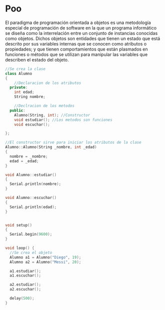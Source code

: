 # Poo
El paradigma de programación orientada a objetos es una metodología especial de programación de software en la que un programa informático se diseña como la interrelación entre un conjunto de instancias conocidas como objetos. Dichos objetos son entidades que tienen un estado que está descrito por sus variables internas que se conocen como atributos o propiedades; y que tienen comportamientos que están plasmados en funciones o métodos que se utilizan para manipular las variables que describen el estado del objeto.


```c++
//Se crea la clase
class Alumno
{
    //Declaracion de los atributos
  private:
    int edad;
    String nombre;

    //Declracion de los metodos
  public:
    Alumno(String, int); //Constructor
    void estudiar(); //Los metodos son funciones
    void escuchar();

};

//El constructor sirve para iniciar los atributos de la clase
Alumno::Alumno(String _nombre, int _edad)
{
  nombre = _nombre;
  edad = _edad;
}

void Alumno::estudiar()
{
  Serial.println(nombre);
}

void Alumno::escuchar()
{
  Serial.println(edad);
}


void setup() 
{
  Serial.begin(9600);
}

void loop() {
  //Se crea el objeto
  Alumno a1 = Alumno("Diego", 19);
  Alumno a2 = Alumno("Messi", 20);

  a1.estudiar();
  a1.escuchar();

  a2.estudiar();
  a2.escuchar();

  delay(500);
}
```
